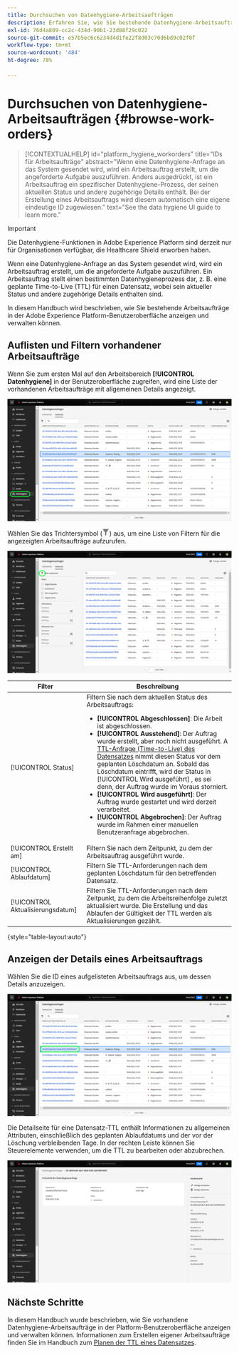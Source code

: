 ```yaml
---
title: Durchsuchen von Datenhygiene-Arbeitsaufträgen
description: Erfahren Sie, wie Sie bestehende Datenhygiene-Arbeitsaufträge in der Benutzeroberfläche von Adobe Experience Platform anzeigen und verwalten können.
exl-id: 76d4a809-cc2c-434d-90b1-23d88f29c022
source-git-commit: e57b5ec6c6234d4d1fe22f8d03c70d6bd9c02f0f
workflow-type: tm+mt
source-wordcount: '484'
ht-degree: 78%

---
```


# Durchsuchen von Datenhygiene-Arbeitsaufträgen {#browse-work-orders}

>[!CONTEXTUALHELP]
>id="platform_hygiene_workorders"
>title="IDs für Arbeitsaufträge"
>abstract="Wenn eine Datenhygiene-Anfrage an das System gesendet wird, wird ein Arbeitsauftrag erstellt, um die angeforderte Aufgabe auszuführen. Anders ausgedrückt, ist ein Arbeitsauftrag ein spezifischer Datenhygiene-Prozess, der seinen aktuellen Status und andere zugehörige Details enthält. Bei der Erstellung eines Arbeitsauftrags wird diesem automatisch eine eigene eindeutige ID zugewiesen."
>text="See the data hygiene UI guide to learn more."

>[!IMPORTANT]
>
>Die Datenhygiene-Funktionen in Adobe Experience Platform sind derzeit nur für Organisationen verfügbar, die Healthcare Shield erworben haben.

Wenn eine Datenhygiene-Anfrage an das System gesendet wird, wird ein Arbeitsauftrag erstellt, um die angeforderte Aufgabe auszuführen. Ein Arbeitsauftrag stellt einen bestimmten Datenhygieneprozess dar, z. B. eine geplante Time-to-Live (TTL) für einen Datensatz, wobei sein aktueller Status und andere zugehörige Details enthalten sind.

In diesem Handbuch wird beschrieben, wie Sie bestehende Arbeitsaufträge in der Adobe Experience Platform-Benutzeroberfläche anzeigen und verwalten können.

## Auflisten und Filtern vorhandener Arbeitsaufträge

Wenn Sie zum ersten Mal auf den Arbeitsbereich **[!UICONTROL Datenhygiene]** in der Benutzeroberfläche zugreifen, wird eine Liste der vorhandenen Arbeitsaufträge mit allgemeinen Details angezeigt.

![Bild, das den Arbeitsbereich [!UICONTROL Datenhygiene] in der Platform-Benutzeroberfläche zeigt](../images/ui/browse/work-order-list.png)

<!-- The list only shows work orders for one category at a time. Select **[!UICONTROL Consumer]** to view a list of consumer deletion tasks, and **[!UICONTROL Dataset]** to view a list of time-to-live (TTL) schedules for datasets.

![Image showing the [!UICONTROL Dataset] tab](../images/ui/browse/dataset-tab.png) -->

Wählen Sie das Trichtersymbol (![Bild des Trichtersymbols](../images/ui/browse/funnel-icon.png)) aus, um eine Liste von Filtern für die angezeigten Arbeitsaufträge aufzurufen.

![Bild der angezeigten Arbeitsauftragsfilter](../images/ui/browse/filters.png)

| Filter | Beschreibung |
| --- | --- |
| [!UICONTROL Status] | Filtern Sie nach dem aktuellen Status des Arbeitsauftrags:<ul><li>**[!UICONTROL Abgeschlossen]**: Die Arbeit ist abgeschlossen.</li><li>**[!UICONTROL Ausstehend]**: Der Auftrag wurde erstellt, aber noch nicht ausgeführt. A [TTL-Anfrage (Time-to-Live) des Datensatzes](./ttl.md) nimmt diesen Status vor dem geplanten Löschdatum an. Sobald das Löschdatum eintrifft, wird der Status in [!UICONTROL Wird ausgeführt] , es sei denn, der Auftrag wurde im Voraus storniert.</li><li>**[!UICONTROL Wird ausgeführt]**: Der Auftrag wurde gestartet und wird derzeit verarbeitet.</li><li>**[!UICONTROL Abgebrochen]**: Der Auftrag wurde im Rahmen einer manuellen Benutzeranfrage abgebrochen.</li></ul> |
| [!UICONTROL Erstellt am] | Filtern Sie nach dem Zeitpunkt, zu dem der Arbeitsauftrag ausgeführt wurde. |
| [!UICONTROL Ablaufdatum] | Filtern Sie TTL-Anforderungen nach dem geplanten Löschdatum für den betreffenden Datensatz. |
| [!UICONTROL Aktualisierungsdatum] | Filtern Sie TTL-Anforderungen nach dem Zeitpunkt, zu dem die Arbeitsreihenfolge zuletzt aktualisiert wurde. Die Erstellung und das Ablaufen der Gültigkeit der TTL werden als Aktualisierungen gezählt. |

{style=&quot;table-layout:auto&quot;}

## Anzeigen der Details eines Arbeitsauftrags

Wählen Sie die ID eines aufgelisteten Arbeitsauftrags aus, um dessen Details anzuzeigen.

![Bild, das die ausgewählte Arbeitsauftrags-ID anzeigt](../images/ui/browse/select-work-order.png)

<!-- Depending on the type of work order selected, different information and controls are provided. These are covered in the sections below.

### Consumer delete details

>[!CONTEXTUALHELP]
>id="platform_hygiene_responsemessages"
>title="Consumer delete response"
>abstract="When a consumer deletion process receives a response from the system, these messages are displayed under the **[!UICONTROL Result]** section. If a problem occurs while a work order is processing, any relevant error messages will appear in this section to help you troubleshoot the issue. To learn more, see the data hygiene UI guide."


The details of a consumer delete request are read-only, displaying its basic attributes such as its current status and the time elapsed since the request was made.

![Image showing the details page for a consumer delete work order](../images/ui/browse/consumer-delete-details.png)

### Dataset TTL details -->

Die Detailseite für eine Datensatz-TTL enthält Informationen zu allgemeinen Attributen, einschließlich des geplanten Ablaufdatums und der vor der Löschung verbleibenden Tage. In der rechten Leiste können Sie Steuerelemente verwenden, um die TTL zu bearbeiten oder abzubrechen.

![Bild, das die Detailseite für einen Datensatz-TTL-Arbeitsauftrag zeigt](../images/ui/browse/ttl-details.png)

## Nächste Schritte

In diesem Handbuch wurde beschrieben, wie Sie vorhandene Datenhygiene-Arbeitsaufträge in der Platform-Benutzeroberfläche anzeigen und verwalten können. Informationen zum Erstellen eigener Arbeitsaufträge finden Sie im Handbuch zum [Planen der TTL eines Datensatzes](./ttl.md).
